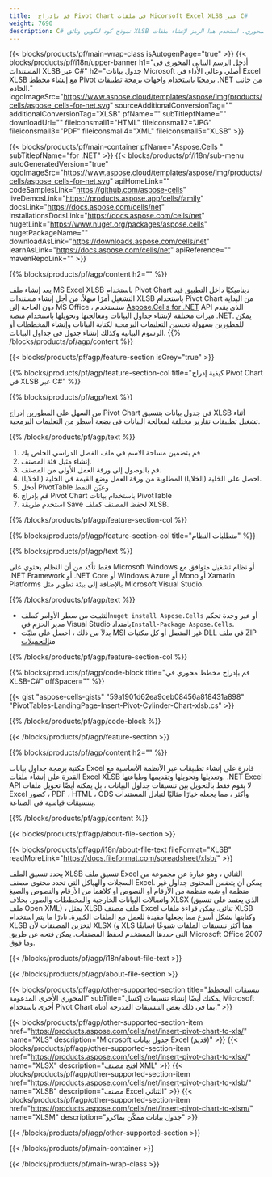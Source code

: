 ```yaml
---
title:  قم بإدراج Pivot Chart في ملفات Micorsoft Excel XLSB عبر C#
weight: 7690
description: C# نموذج كود لتكوين وثائق XLSB بالمخطط المحوري. استخدم هذا الرمز لإنشاء ملفات Micorsoft Excel XLSB باستخدام مخطط محوري ضمن VB.NET أو Asp.NET أو أي تطبيق يستند إلى .NET.
---
```

{{< blocks/products/pf/main-wrap-class isAutogenPage="true" >}}
{{< blocks/products/pf/i18n/upper-banner h1="أدخل الرسم البياني المحوري في المستندات XLSB عبر C#" h2="جدول بيانات Microsoft أصلي وعالي الأداء في Excel XLSB مع إنشاء مخطط Pivot برمجيًا باستخدام واجهات برمجة تطبيقات .NET من جانب الخادم." logoImageSrc="https://www.aspose.cloud/templates/aspose/img/products/cells/aspose_cells-for-net.svg" sourceAdditionalConversionTag="" additionalConversionTag="XLSB" pfName="" subTitlepfName="" downloadUrl="" fileiconsmall1="HTML" fileiconsmall2="JPG" fileiconsmall3="PDF" fileiconsmall4="XML" fileiconsmall5="XLSB" >}}

{{< blocks/products/pf/main-container pfName="Aspose.Cells " subTitlepfName="for .NET" >}}
{{< blocks/products/pf/i18n/sub-menu autoGeneratedVersion="true" logoImageSrc="https://www.aspose.cloud/templates/aspose/img/products/cells/aspose_cells-for-net.svg" apiHomeLink="" codeSamplesLink="https://github.com/aspose-cells" liveDemosLink="https://products.aspose.app/cells/family" docsLink="https://docs.aspose.com/cells/net" installationsDocsLink="https://docs.aspose.com/cells/net" nugetLink="https://www.nuget.org/packages/aspose.cells" nugetPackageName="" downloadAsLink="https://downloads.aspose.com/cells/net" learnAsLink="https://docs.aspose.com/cells/net" apiReference="" mavenRepoLink="" >}}

{{% blocks/products/pf/agp/content h2="" %}}

 يعد إنشاء ملف MS Excel XLSB باستخدام Pivot Chart ديناميكيًا داخل التطبيق قيد التشغيل أمرًا سهلاً. من أجل إنشاء مستندات XLSB باستخدام Pivot Chart من البداية دون الحاجة إلى MS Office ، سنستخدم
 [Aspose.Cells for .NET](https://products.aspose.com/cells/net) 
 API الذي يقدم ميزات مختلفة لإنشاء جداول البيانات ومعالجتها وتحويلها باستخدام منصة .NET. يمكن للمطورين بسهولة تحسين التعليمات البرمجية لكتابة البيانات وإنشاء المخططات أو الرسوم البيانية وكذلك إنشاء جدول في جداول البيانات.
{{% /blocks/products/pf/agp/content %}}

{{< blocks/products/pf/agp/feature-section isGrey="true" >}}

{{% blocks/products/pf/agp/feature-section-col title="كيفية إدراج Pivot Chart في XLSB عبر C#" %}}

{{% blocks/products/pf/agp/text %}}

من السهل على المطورين إدراج Pivot Chart في جدول بيانات بتنسيق XLSB أثناء تشغيل تطبيقات تقارير مختلفة لمعالجة البيانات في بضعة أسطر من التعليمات البرمجية.

{{% /blocks/products/pf/agp/text %}}

1.  قم بتضمين مساحة الاسم في ملف الفصل الدراسي الخاص بك
1.  إنشاء مثيل فئة المصنف.
1.  قم بالوصول إلى ورقة العمل الأولى من المصنف.
1.  احصل على الخلية (الخلايا) المطلوبة من ورقة العمل وضع القيمة في الخلية (الخلايا).
1.  أدخل PivotTable وعيّن النمط
1.  قم بإدراج Pivot Chart باستخدام بيانات PivotTable
1.  استخدم طريقة Save لحفظ المصنف كملف XLSB.

{{% /blocks/products/pf/agp/feature-section-col %}}

{{% blocks/products/pf/agp/feature-section-col title="متطلبات النظام" %}}

{{% blocks/products/pf/agp/text %}}

 فقط تأكد من أن النظام يحتوي على Microsoft Windows أو نظام تشغيل متوافق مع .NET Framework أو .NET Core أو Windows Azure أو Mono أو Xamarin Platforms بالإضافة إلى بيئة تطوير مثل Microsoft Visual Studio.

{{% /blocks/products/pf/agp/text %}}

-  التثبيت من سطر الأوامر كملف<code>nuget install Aspose.Cells</code> أو عبر وحدة تحكم مدير الحزم في Visual Studio بامتداد<code>Install-Package Aspose.Cells</code>.
-  بدلاً من ذلك ، احصل على مثبّت MSI غير المتصل أو كل مكتبات DLL في ملف ZIP من<a href="https://downloads.aspose.com/cells/net">التحميلات</a>

{{% /blocks/products/pf/agp/feature-section-col %}}

{{% blocks/products/pf/agp/code-block title="قم بإدراج مخطط محوري في XLSB-C#" offSpacer="" %}}

{{< gist "aspose-cells-gists" "59a1901d62ea9ceb08456a818431a898" "PivotTables-LandingPage-Insert-Pivot-Cylinder-Chart-xlsb.cs" >}}

{{% /blocks/products/pf/agp/code-block %}}

{{< /blocks/products/pf/agp/feature-section >}}

<!-- aboutfile Starts -->     
{{% blocks/products/pf/agp/content h2="" %}}

مكتبة برمجة جداول بيانات Excel قادرة على إنشاء تطبيقات عبر الأنظمة الأساسية مع القدرة على إنشاء ملفات Excel XLSB وتعديلها وتحويلها وتقديمها وطباعتها. .NET Excel API لا يقوم فقط بالتحويل بين تنسيقات جداول البيانات ، بل يمكنه أيضًا تحويل ملفات Excel كصور ، PDF ، HTML ، ODS وأكثر ، مما يجعله خيارًا مثاليًا لتبادل المستندات بتنسيقات قياسية في الصناعة.


{{% /blocks/products/pf/agp/content %}}

{{< blocks/products/pf/agp/about-file-section >}}

{{< blocks/products/pf/agp/i18n/about-file-text fileFormat="XLSB" readMoreLink="https://docs.fileformat.com/spreadsheet/xlsb/" >}}

يحدد تنسيق الملف XLSB تنسيق ملف Excel الثنائي ، وهو عبارة عن مجموعة من السجلات والهياكل التي تحدد محتوى مصنف Excel. يمكن أن يتضمن المحتوى جداول غير منظمة أو شبه منظمة من الأرقام أو النصوص أو كلاهما من الأرقام والنصوص والصيغ واتصالات البيانات الخارجية والمخططات والصور. بخلاف XLSX (الذي يعتمد على تنسيق ملف Open XML) ، يمثل XLSB ملف مصنف Excel ثنائي. يمكن قراءة ملفات XLSB وكتابتها بشكل أسرع مما يجعلها مفيدة للعمل مع الملفات الكبيرة. نادرًا ما يتم استخدام XLSB لتخزين المصنفات لأن XLSX (و XLS سابقًا) هما أكثر تنسيقات الملفات شيوعًا التي حددها المستخدم لحفظ المصنفات. يمكن فتحه عن طريق Microsoft Office 2007 وما فوق.

{{< /blocks/products/pf/agp/i18n/about-file-text >}}

{{< /blocks/products/pf/agp/about-file-section >}}
<!-- aboutfile Ends -->

{{< blocks/products/pf/agp/other-supported-section title="تنسيقات المخطط المحوري الأخرى المدعومة" subTitle="يمكنك أيضًا إنشاء تنسيقات إكسل Microsoft أخرى باستخدام Pivot Chart بما في ذلك بعض التنسيقات المدرجة أدناه." >}}

{{< blocks/products/pf/agp/other-supported-section-item href="https://products.aspose.com/cells/net/insert-pivot-chart-to-xls/" name="XLS" description="Microsoft جدول بيانات Excel (قديم)" >}}
{{< blocks/products/pf/agp/other-supported-section-item href="https://products.aspose.com/cells/net/insert-pivot-chart-to-xlsx/" name="XLSX" description="افتح مصنف XML" >}}
{{< blocks/products/pf/agp/other-supported-section-item href="https://products.aspose.com/cells/net/insert-pivot-chart-to-xlsb/" name="XLSB" description="مصنف Excel الثنائي" >}}
{{< blocks/products/pf/agp/other-supported-section-item href="https://products.aspose.com/cells/net/insert-pivot-chart-to-xlsm/" name="XLSM" description="جدول بيانات ممكّن بماكرو" >}}

{{< /blocks/products/pf/agp/other-supported-section >}}

{{< /blocks/products/pf/main-container >}}
    
{{< /blocks/products/pf/main-wrap-class >}}
